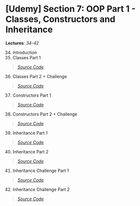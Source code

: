 # [Udemy] Section 7: OOP Part 1 - Classes, Constructors and Inheritance

__Lectures__: _34-42_

34. Introduction
35. Classes Part 1
>   [_Source Code_](34-35-Classes_Part_1/src/com/rajatsachdeva)
36. Classes Part 2 + Challenge
>   [_Source Code_](36-Classes_Part_2/src/com/rajatsachdeva)
37. Constructors Part 1
>   [_Source Code_](37-Constructors_Part_1)
38. Constructors Part 2 + Challenge
>   [_Source Code_](38-Constructors_Part_2)
39. Inheritance Part 1
>   [_Source Code_](39-Inheritance_Part_1/src/com/rajatsachdeva)
40. Inheritance Part 2
>   [_Source Code_](40-Inheritance_Part_2/src/com/rajatsachdeva)
41. Inheritance Challenge Part 1
>   [_Source Code_](41-Inheritance_Challenge_Part_1)
42. Inheritance Challenge Part 2
>   [_Source Code_](42-Inheritance_Challenge_Part_2/src/com/rajatsachdeva)
